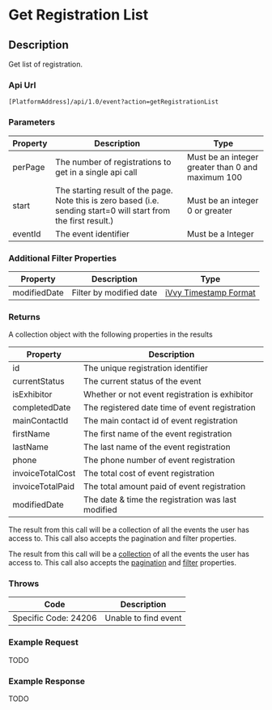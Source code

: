 # Get Registration List

## Description

Get list of registration.

### Api Url

`[PlatformAddress]/api/1.0/event?action=getRegistrationList`

### Parameters

| Property | Description | Type |
| --- | --- | --- |
| perPage | The number of registrations to get in a single api call | Must be an integer greater than 0 and maximum 100 |
| start | The starting result of the page. Note this is zero based \(i.e. sending start=0 will start from the first result.\) | Must be an integer 0 or greater |
| eventId | The event identifier | Must be a Integer |

### Additional Filter Properties

| Property | Description | Type |
| --- | --- | --- |
| modifiedDate | Filter by modified date | [iVvy Timestamp Format](./#timestamp-format) |

### Returns

A collection object with the following properties in the results

| Property | Description |
| --- | --- |
| id | The unique registration identifier |
| currentStatus | The current status of the event |
| isExhibitor | Whether or not event registration is exhibitor |
| completedDate | The registered date time of event registration |
| mainContactId | The main contact id of event registration |
| firstName | The first name of the event registration |
| lastName | The last name of the event registration |
| phone | The phone number of event registration |
| invoiceTotalCost | The total cost of event registration |
| invoiceTotalPaid | The total amount paid of event registration |
| modifiedDate | The date & time the registration was last modified |

The result from this call will be a collection of all the events the user has access to. This call also accepts the pagination and filter properties.

The result from this call will be a [collection](./#collections) of all the events the user has access to. This call also accepts the [pagination](./#pagination) and [filter](./#filtering) properties.

### Throws

| Code | Description |
| --- | --- |
| Specific Code: 24206 | Unable to find event |


### Example Request

TODO

### Example Response

TODO

